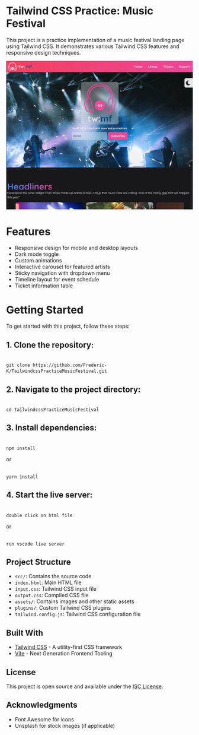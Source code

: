 # Tailwind CSS Practice: Music Festival

This project is a practice implementation of a music festival landing page using Tailwind CSS.
It demonstrates various Tailwind CSS features and responsive design techniques.

![banner](src/assets/images/TailwindcssPracticaLandingPageMusicFetival.webp)

# Features

- Responsive design for mobile and desktop layouts
- Dark mode toggle
- Custom animations
- Interactive carousel for featured artists
- Sticky navigation with dropdown menu
- Timeline layout for event schedule
- Ticket information table

# Getting Started

To get started with this project, follow these steps:

## 1. Clone the repository:

```

git clone https://github.com/Frederic-K/TailwindcssPracticeMusicFestival.git

```

## 2. Navigate to the project directory:

```

cd TailwindcssPracticeMusicFestival

```

## 3. Install dependencies:

```

npm install

```

or

```

yarn install

```

## 4. Start the live server:

```

double click on html file

```

or

```

run vscode live server

```

## Project Structure

- `src/`: Contains the source code
- `index.html`: Main HTML file
- `input.css`: Tailwind CSS input file
- `output.css`: Compiled CSS file
- `assets/`: Contains images and other static assets
- `plugins/`: Custom Tailwind CSS plugins
- `tailwind.config.js`: Tailwind CSS configuration file

## Built With

- [Tailwind CSS](https://tailwindcss.com/) - A utility-first CSS framework
- [Vite](https://vitejs.dev/) - Next Generation Frontend Tooling

## License

This project is open source and available under the [ISC License](LICENSE).

## Acknowledgments

- Font Awesome for icons
- Unsplash for stock images (if applicable)

```

```
